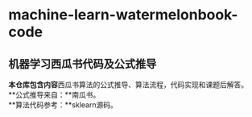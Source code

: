 # machine-learn-watermelonbook-code

## 机器学习西瓜书代码及公式推导

**本仓库包含内容**西瓜书算法的公式推导、算法流程，代码实现和课题后解答。  
**公式推导来自：**南瓜书。  
**算法代码参考：**sklearn源码。  
